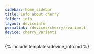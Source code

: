 ```yaml
---
sidebar: home_sidebar
title: Info about cherry
folder: info
layout: deviceinfo
permalink: /devices/cherry//variant1
device: cherry_variant1
---
```

{% include templates/device_info.md %}
